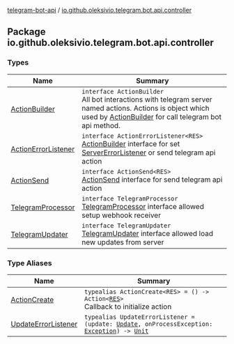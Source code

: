 [telegram-bot-api](../index.md) / [io.github.oleksivio.telegram.bot.api.controller](./index.md)

## Package io.github.oleksivio.telegram.bot.api.controller

### Types

| Name | Summary |
|---|---|
| [ActionBuilder](-action-builder/index.md) | `interface ActionBuilder`<br>All bot interactions with telegram server named actions. Actions is object which used by [ActionBuilder](-action-builder/index.md) for call telegram bot api method. |
| [ActionErrorListener](-action-error-listener/index.md) | `interface ActionErrorListener<RES>`<br>[ActionBuilder](-action-builder/index.md) interface for set [ServerErrorListener](../io.github.oleksivio.telegram.bot.api.model/-server-error-listener.md) or send telegram api action |
| [ActionSend](-action-send/index.md) | `interface ActionSend<RES>`<br>[ActionSend](-action-send/index.md) interface for send telegram api action |
| [TelegramProcessor](-telegram-processor/index.md) | `interface TelegramProcessor`<br>[TelegramProcessor](-telegram-processor/index.md) interface allowed setup webhook receiver |
| [TelegramUpdater](-telegram-updater/index.md) | `interface TelegramUpdater`<br>[TelegramUpdater](-telegram-updater/index.md) interface allowed load new updates from server |

### Type Aliases

| Name | Summary |
|---|---|
| [ActionCreate](-action-create.md) | `typealias ActionCreate<RES> = () -> Action<`[`RES`](-action-create.md#RES)`>`<br>Callback to initialize action |
| [UpdateErrorListener](-update-error-listener.md) | `typealias UpdateErrorListener = (update: `[`Update`](../io.github.oleksivio.telegram.bot.api.model.objects/-update/index.md)`, onProcessException: `[`Exception`](https://kotlinlang.org/api/latest/jvm/stdlib/kotlin/-exception/index.html)`) -> `[`Unit`](https://kotlinlang.org/api/latest/jvm/stdlib/kotlin/-unit/index.html) |
